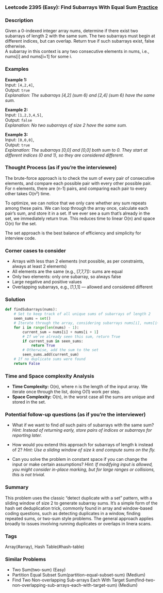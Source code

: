 ### Leetcode 2395 (Easy): Find Subarrays With Equal Sum [Practice](https://leetcode.com/problems/find-subarrays-with-equal-sum)

### Description  
Given a 0-indexed integer array nums, determine if there exist two subarrays of length 2 with the same sum. The two subarrays must begin at different indices, but can overlap. Return true if such subarrays exist, false otherwise.  
A subarray in this context is any two consecutive elements in nums, i.e., nums[i] and nums[i+1] for some i.

### Examples  

**Example 1:**  
Input: `[4,2,4]`,  
Output: `true`  
*Explanation: The subarrays [4,2] (sum 6) and [2,4] (sum 6) have the same sum.*

**Example 2:**  
Input: `[1,2,3,4,5]`,  
Output: `false`  
*Explanation: No two subarrays of size 2 have the same sum.*

**Example 3:**  
Input: `[0,0,0]`,  
Output: `true`  
*Explanation: The subarrays [0,0] and [0,0] both sum to 0. They start at different indices (0 and 1), so they are considered different.*

### Thought Process (as if you’re the interviewee)  
The brute-force approach is to check the sum of every pair of consecutive elements, and compare each possible pair with every other possible pair. For n elements, there are (n-1) pairs, and comparing each pair to every other takes O(n²) time.

To optimize, we can notice that we only care whether any sum repeats among these pairs. We can loop through the array once, calculate each pair’s sum, and store it in a set. If we ever see a sum that’s already in the set, we immediately return true. This reduces time to linear O(n) and space O(n) for the set.

The set approach is the best balance of efficiency and simplicity for interview code.

### Corner cases to consider  
- Arrays with less than 2 elements (not possible, as per constraints, always at least 2 elements)
- All elements are the same (e.g., [7,7,7]): sums are equal
- Only two elements: only one subarray, so always false
- Large negative and positive values
- Overlapping subarrays, e.g., [1,1,1] — allowed and considered different

### Solution

```python
def findSubarrays(nums):
    # Set to keep track of all unique sums of subarrays of length 2
    seen_sums = set()
    # Iterate through the array, considering subarrays nums[i], nums[i+1]
    for i in range(len(nums) - 1):
        current_sum = nums[i] + nums[i + 1]
        # If we've already seen this sum, return True
        if current_sum in seen_sums:
            return True
        # Otherwise, add the sum to the set
        seen_sums.add(current_sum)
    # If no duplicate sums were found
    return False
```

### Time and Space complexity Analysis  

- **Time Complexity:** O(n), where n is the length of the input array. We iterate once through the list, doing O(1) work per step.
- **Space Complexity:** O(n), in the worst case all the sums are unique and stored in the set.

### Potential follow-up questions (as if you’re the interviewer)  

- What if we want to find *all* such pairs of subarrays with the same sum?
  *Hint: Instead of returning early, store pairs of indices or subarrays for reporting later.*

- How would you extend this approach for subarrays of length k instead of 2?
  *Hint: Use a sliding window of size k and compute sums on the fly.*

- Can you solve the problem in constant space if you can change the input or make certain assumptions?
  *Hint: If modifying input is allowed, you might consider in-place marking, but for large ranges or collisions, this is not trivial.*

### Summary
This problem uses the classic “detect duplicate with a set” pattern, with a sliding window of size 2 to generate subarray sums. It’s a simple form of the hash set deduplication trick, commonly found in array and window-based coding questions, such as detecting duplicates in a window, finding repeated sums, or two-sum style problems. The general approach applies broadly to issues involving running duplicates or overlaps in linera scans.

### Tags
Array(#array), Hash Table(#hash-table)

### Similar Problems
- Two Sum(two-sum) (Easy)
- Partition Equal Subset Sum(partition-equal-subset-sum) (Medium)
- Find Two Non-overlapping Sub-arrays Each With Target Sum(find-two-non-overlapping-sub-arrays-each-with-target-sum) (Medium)